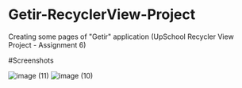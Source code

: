 # Getir-RecyclerView-Project
Creating some pages of  "Getir" application (UpSchool Recycler View Project - Assignment 6)

#Screenshots

![image (11)](https://user-images.githubusercontent.com/43938354/118681920-a7d5fc00-b808-11eb-981a-2db13d364c2d.png)
![image (10)](https://user-images.githubusercontent.com/43938354/118681940-adcbdd00-b808-11eb-9739-1070b1015406.png)
